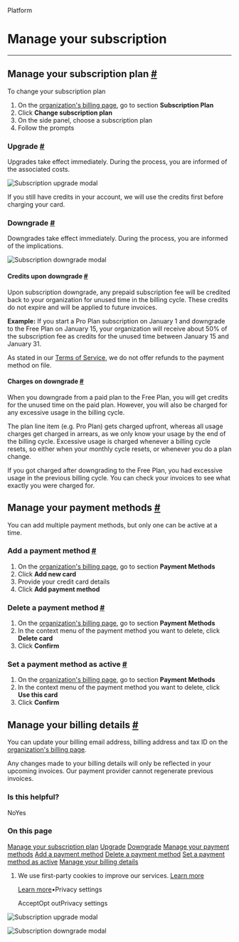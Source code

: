 Platform

# Manage your subscription

* * *

## Manage your subscription plan [\#](https://supabase.com/docs/guides/platform/manage-your-subscription\#manage-your-subscription-plan)

To change your subscription plan

1. On the [organization's billing page](https://supabase.com/dashboard/org/_/billing), go to section **Subscription Plan**
2. Click **Change subscription plan**
3. On the side panel, choose a subscription plan
4. Follow the prompts

### Upgrade [\#](https://supabase.com/docs/guides/platform/manage-your-subscription\#upgrade)

Upgrades take effect immediately. During the process, you are informed of the associated costs.

![Subscription upgrade modal](https://supabase.com/docs/_next/image?url=%2Fdocs%2Fimg%2Fguides%2Fplatform%2Fupgrade-to-pro-plan-modal--light.png&w=3840&q=75&dpl=dpl_2DQMEZHm5P9QNZGKAqcszuVSdHSJ)

If you still have credits in your account, we will use the credits first before charging your card.

### Downgrade [\#](https://supabase.com/docs/guides/platform/manage-your-subscription\#downgrade)

Downgrades take effect immediately. During the process, you are informed of the implications.

![Subscription downgrade modal](https://supabase.com/docs/_next/image?url=%2Fdocs%2Fimg%2Fguides%2Fplatform%2Fdowngrade-to-free-plan-modal--light.png&w=3840&q=75&dpl=dpl_2DQMEZHm5P9QNZGKAqcszuVSdHSJ)

#### Credits upon downgrade [\#](https://supabase.com/docs/guides/platform/manage-your-subscription\#credits-upon-downgrade)

Upon subscription downgrade, any prepaid subscription fee will be credited back to your organization for unused time in the billing cycle. These credits do not expire and will be applied to future invoices.

**Example:**
If you start a Pro Plan subscription on January 1 and downgrade to the Free Plan on January 15, your organization will receive about 50% of the subscription fee as credits for the unused time between January 15 and January 31.

As stated in our [Terms of Service](https://supabase.com/terms#1-fees), we do not offer refunds to the payment method on file.

#### Charges on downgrade [\#](https://supabase.com/docs/guides/platform/manage-your-subscription\#charges-on-downgrade)

When you downgrade from a paid plan to the Free Plan, you will get credits for the unused time on the paid plan. However, you will also be charged for any excessive usage in the billing cycle.

The plan line item (e.g. Pro Plan) gets charged upfront, whereas all usage charges get charged in arrears, as we only know your usage by the end of the billing cycle. Excessive usage is charged whenever a billing cycle resets, so either when your monthly cycle resets, or whenever you do a plan change.

If you got charged after downgrading to the Free Plan, you had excessive usage in the previous billing cycle. You can check your invoices to see what exactly you were charged for.

## Manage your payment methods [\#](https://supabase.com/docs/guides/platform/manage-your-subscription\#manage-your-payment-methods)

You can add multiple payment methods, but only one can be active at a time.

### Add a payment method [\#](https://supabase.com/docs/guides/platform/manage-your-subscription\#add-a-payment-method)

1. On the [organization's billing page](https://supabase.com/dashboard/org/_/billing), go to section **Payment Methods**
2. Click **Add new card**
3. Provide your credit card details
4. Click **Add payment method**

### Delete a payment method [\#](https://supabase.com/docs/guides/platform/manage-your-subscription\#delete-a-payment-method)

1. On the [organization's billing page](https://supabase.com/dashboard/org/_/billing), go to section **Payment Methods**
2. In the context menu of the payment method you want to delete, click **Delete card**
3. Click **Confirm**

### Set a payment method as active [\#](https://supabase.com/docs/guides/platform/manage-your-subscription\#set-a-payment-method-as-active)

1. On the [organization's billing page](https://supabase.com/dashboard/org/_/billing), go to section **Payment Methods**
2. In the context menu of the payment method you want to delete, click **Use this card**
3. Click **Confirm**

## Manage your billing details [\#](https://supabase.com/docs/guides/platform/manage-your-subscription\#manage-your-billing-details)

You can update your billing email address, billing address and tax ID on the [organization's billing page](https://supabase.com/dashboard/org/_/billing).

Any changes made to your billing details will only be reflected in your upcoming invoices. Our payment provider cannot regenerate previous invoices.

### Is this helpful?

NoYes

### On this page

[Manage your subscription plan](https://supabase.com/docs/guides/platform/manage-your-subscription#manage-your-subscription-plan) [Upgrade](https://supabase.com/docs/guides/platform/manage-your-subscription#upgrade) [Downgrade](https://supabase.com/docs/guides/platform/manage-your-subscription#downgrade) [Manage your payment methods](https://supabase.com/docs/guides/platform/manage-your-subscription#manage-your-payment-methods) [Add a payment method](https://supabase.com/docs/guides/platform/manage-your-subscription#add-a-payment-method) [Delete a payment method](https://supabase.com/docs/guides/platform/manage-your-subscription#delete-a-payment-method) [Set a payment method as active](https://supabase.com/docs/guides/platform/manage-your-subscription#set-a-payment-method-as-active) [Manage your billing details](https://supabase.com/docs/guides/platform/manage-your-subscription#manage-your-billing-details)

1. We use first-party cookies to improve our services. [Learn more](https://supabase.com/privacy#8-cookies-and-similar-technologies-used-on-our-european-services)



   [Learn more](https://supabase.com/privacy#8-cookies-and-similar-technologies-used-on-our-european-services)•Privacy settings





   AcceptOpt outPrivacy settings


![Subscription upgrade modal](https://supabase.com/docs/_next/image?url=%2Fdocs%2Fimg%2Fguides%2Fplatform%2Fupgrade-to-pro-plan-modal--light.png&w=3840&q=75&dpl=dpl_2DQMEZHm5P9QNZGKAqcszuVSdHSJ)

![Subscription downgrade modal](https://supabase.com/docs/_next/image?url=%2Fdocs%2Fimg%2Fguides%2Fplatform%2Fdowngrade-to-free-plan-modal--light.png&w=3840&q=75&dpl=dpl_2DQMEZHm5P9QNZGKAqcszuVSdHSJ)